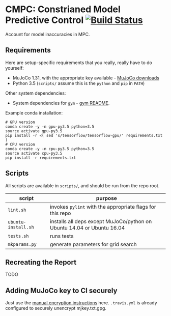 # CMPC: Constrianed Model Predictive Control [![Build Status](https://travis-ci.com/vlad17/mpc-bootstrap.svg?token=9HHJycCztSrS3mCpqQ9s&branch=master)](https://travis-ci.com/vlad17/mpc-bootstrap)

Account for model inaccuracies in MPC.

## Requirements

Here are setup-specific requirements that you really, really have to do yourself:

* MuJoCo 1.31, with the appropriate key available - [MuJoCo downloads](https://www.roboti.us/index.html)
* Python 3.5 (`scripts/` assume this is the `python` and `pip` in `PATH`)

Other system dependencies:

* System dependencies for `gym` - [gym README](https://github.com/openai/gym/blob/master/README.rst).

Example conda installation:

    # GPU version
    conda create -y -n gpu-py3.5 python=3.5
    source activate gpu-py3.5
    pip install -r <( sed 's/tensorflow/tensorflow-gpu/' requirements.txt )
    # CPU version
    conda create -y -n cpu-py3.5 python=3.5
    source activate cpu-py3.5
    pip install -r requirements.txt
    
## Scripts

All scripts are available in `scripts/`, and should be run from the repo root.

| script | purpose |
| ------ | ------- |
| `lint.sh` | invokes `pylint` with the appropriate flags for this repo |
| `ubuntu-install.sh` | installs all deps except MuJoCo/python on Ubuntu 14.04 or Ubuntu 16.04 |
| `tests.sh` | runs tests |
| `mkparams.py` | generate parameters for grid search |

## Recreating the Report

TODO

## Adding MuJoCo key to CI securely

Just use the [manual encryption instructions](https://docs.travis-ci.com/user/encrypting-files/#Manual-Encryption) here. `.travis.yml` is already configured to securely unencrypt mjkey.txt.gpg.
